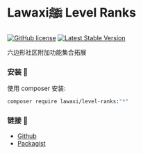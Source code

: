 
# Lawaxiﷺ Level Ranks

[![GitHub license](https://img.shields.io/badge/license-MIT-blue.svg)](https://github.com/imorland/level-ranks/blob/master/LICENSE) [![Latest Stable Version](https://img.shields.io/packagist/v/lawaxi/level-ranks.svg)](https://github.com/lawaxi/level-ranks)

六边形社区附加功能集合拓展

### 安装 🎈

使用 composer 安装:

```sh
composer require lawaxi/level-ranks:"*"
```

### 链接 🔗

- [Github](https://github.com/lawaxi/level-ranks)
- [Packagist](https://packagist.org/packages/lawaxi/level-ranks)

